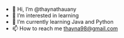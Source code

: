 - 👋 Hi, I’m @thaynathauany
- 👀 I’m interested in learning
- 🌱 I’m currently learning Java and Python
- 📫 How to reach me thayna98@gmail.com
